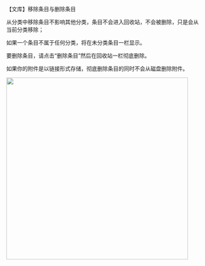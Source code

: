 【文库】移除条目与删除条目

从分类中移除条目不影响其他分类，条目不会进入回收站，不会被删除，只是会从当前分类移除；

如果一个条目不属于任何分类，将在未分类条目一栏显示。

要删除条目，请点击“删除条目”然后在回收站一栏彻底删除。

如果你的附件是以链接形式存储，彻底删除条目的同时不会从磁盘删除附件。

<img src="https://cdn.nlark.com/yuque/0/2022/jpeg/22339621/1665712473934-457ca036-e542-41ba-801b-bcea2decce68.jpeg" width="476" id="u21324a49" class="ne-image">
